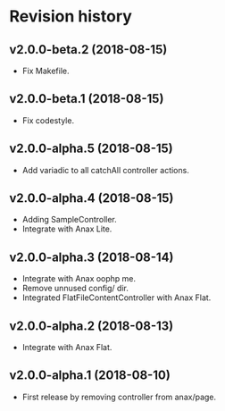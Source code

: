 Revision history
=================================



v2.0.0-beta.2 (2018-08-15)
---------------------------------

* Fix Makefile.



v2.0.0-beta.1 (2018-08-15)
---------------------------------

* Fix codestyle.



v2.0.0-alpha.5 (2018-08-15)
---------------------------------

* Add variadic to all catchAll controller actions.



v2.0.0-alpha.4 (2018-08-15)
---------------------------------

* Adding SampleController.
* Integrate with Anax Lite.



v2.0.0-alpha.3 (2018-08-14)
---------------------------------

* Integrate with Anax oophp me.
* Remove unnused config/ dir.
* Integrated FlatFileContentController with Anax Flat.



v2.0.0-alpha.2 (2018-08-13)
---------------------------------

* Integrate with Anax Flat.



v2.0.0-alpha.1 (2018-08-10)
---------------------------------

* First release by removing controller from anax/page.
